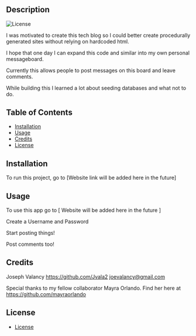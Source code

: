 # <Tech-Blog>

## Description

![License](https://img.shields.io/badge/Liscense--blue.svg "License Badge")

I was motivated to create this tech blog so I could better create procedurally generated sites without relying on hardcoded html.

I hope that one day I can expand this code and similar into my own personal messageboard.

Currently this allows people to post messages on this board and leave comments.

While building this I learned a lot about seeding databases and what not to do.


## Table of Contents

- [Installation](#installation)
- [Usage](#usage)
- [Credits](#credits)
- [License](#license)


## Installation

To run this project, go to [Website link will be added here in the future]










## Usage

To use this app go to [ Website will be added here in the future ]

Create a Username and Password
    
Start posting things!

Post comments too!




## Credits

Joseph Valancy https://github.com/Jvala2 joevalancy@gmail.com

Special thanks to my fellow collaborator Mayra Orlando. Find her here at https://github.com/mayraorlando












## License

- [License](https://opensource.org/liscenses/)
